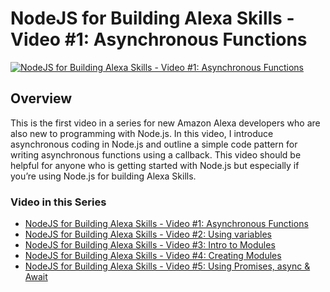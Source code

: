 # NodeJS for Building Alexa Skills - Video #1: Asynchronous Functions

[![NodeJS for Building Alexa Skills - Video #1: Asynchronous Functions](http://img.youtube.com/vi/2j8QLFxneOw/0.jpg)](http://www.youtube.com/watch?v=2j8QLFxneOw)

## Overview
This is the first video in a series for new Amazon Alexa developers who are also new to programming with Node.js. In this video, I introduce asynchronous coding in Node.js and outline a simple code pattern for writing asynchronous functions using a callback. This video should be helpful for anyone who is getting started with Node.js but especially if you’re using Node.js for building Alexa Skills.

### Video in this Series
 - [NodeJS for Building Alexa Skills - Video #1: Asynchronous Functions](https://youtu.be/2j8QLFxneOw)
 - [NodeJS for Building Alexa Skills - Video #2: Using variables](https://youtu.be/rKbc6voQnHw)
 - [NodeJS for Building Alexa Skills - Video #3: Intro to Modules](https://youtu.be/s-_Fh7CgP_4)
 - [NodeJS for Building Alexa Skills - Video #4: Creating Modules](https://youtu.be/xwINB7Cvq3g)
 - [NodeJS for Building Alexa Skills - Video #5: Using Promises, async & Await](https://youtu.be/Ze6krw1W-mg)